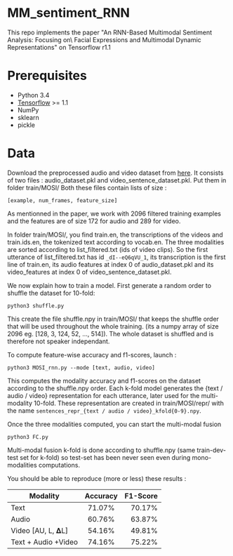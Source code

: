# MM_sentiment_RNN
This repo implements the paper "An RNN-Based Multimodal Sentiment Analysis: Focusing on\\ Facial Expressions and Multimodal Dynamic Representations" on Tensorflow r1.1

# Prerequisites
* Python 3.4
* [Tensorflow](https://www.tensorflow.org/) >= 1.1
* NumPy
* sklearn
* pickle

# Data

Download the preprocessed audio and video dataset from [here](https://www.dropbox.com/s/87udb6v403g30tt/MOSI.zip?dl=0).
It consists of two files : audio_dataset.pkl and video_sentence_dataset.pkl. Put them in folder train/MOSI/
Both these files contain lists of size :
```
[example, num_frames, feature_size]
```
As mentionned in the paper, we work with 2096 filtered training examples and the features are of size 172 for audio and 289 for video. 

In folder train/MOSI/, you find train.en, the transcriptions of the videos and train.ids.en, the tokenized text according to vocab.en. The three modalities are sorted according to list_filtered.txt (ids of video clips). So the first utterance of list_filtered.txt has id ```_dI--eQ6qVU_1```, its transcription is the first line of train.en, its audio features at index 0 of audio_dataset.pkl and its video_features at index 0 of video_sentence_dataset.pkl.

We now explain how to train a model. First generate a random order to shuffle the dataset for 10-fold:
```
python3 shuffle.py
```
This create the file shuffle.npy in train/MOSI/ that keeps the shuffle order that will be used throughout the whole training. (its a numpy array of size 2096 eg. [128, 3, 124, 52, ..., 514]). The whole dataset is shuffled and is therefore not speaker independant.

To compute feature-wise accuracy and f1-scores, launch :
```
python3 MOSI_rnn.py --mode [text, audio, video]
```
This computes the modality accuracy and f1-scores on the dataset according to the shuffle.npy order. Each k-fold model generates the {text / audio / video} representation for each utterance, later used for the multi-modality 10-fold. These representation are created in train/MOSI/repr/ with the name ```sentences_repr_{text / audio / video}_kfold{0-9}.npy```.

Once the three modalities computed, you can start the multi-modal fusion
```
python3 FC.py
``` 
Multi-modal fusion k-fold is done according to shuffle.npy (same train-dev-test set for k-fold) so test-set has been never seen even during mono-modalities computations.

You should be able to reproduce (more or less) these results :


| Modality        | Accuracy           | F1-Score  |
| ------------- |:-------------:| -----:|
| Text      | 71.07% | 70.17% |
| Audio     | 60.76%     |   63.87% |
| Video [AU, L, 𝚫L]     | 54.16%      |    49.81% |
| Text + Audio +Video     | 74.16%      |    75.22% |

